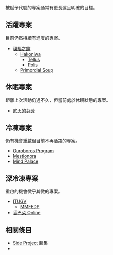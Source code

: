 被賦予代號的專案通常有更長遠且明確的目標。

## 活躍專案

目前仍然持續有進度的專案。

- [環驅之鑰](#Project:環驅之鑰)
  - [Hakoniwa](<#Project:Hakoniwa>)
    - [Tellus](<#Project:Tellus>)
    - [Polis](<#Project:Polis>)
  - [Primordial Soup](<#Project:Primordial Soup>)

## 休眠專案

距離上次活動仍過不久，但當前處於休眠狀態的專案。

- [底火的芬芳](<#Project:底火的芬芳>)

## 冷凍專案

仍有機會重啟但目前不再活躍的專案。

- [Ouroboros Program](<#Project:Ouroboros Program>)
- [Mestionora](<#Project:Mestionora>)
- [Mind Palace](<#Project:Mind Palace>)

## 深冷凍專案

重啟的機會微乎其微的專案。

- [ITUGV](#Project:ITUGV)
  - [MMFEDP](#Project:MMFEDP)
- [香巴朵 Online](<#Project:香巴朵 Online>)

## 相關條目

- [Side Project 超集](<#The Side Project Superset>)
- [](<#Side Projects>)